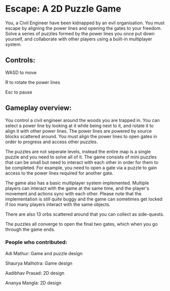 # Escape: A 2D Puzzle Game

You, a Civil Engineer have been kidnapped by an evil organisation. You must escape by aligning the power lines and opening the gates to your freedom. Solve a series of puzzles formed by the power lines you once put down yourself, and collaborate with other players using a built-in multiplayer system.

## Controls:
WASD to move

R to rotate the power lines

Esc to pause

## Gameplay overview:
You control a civil engineer around the woods you are trapped in. You can select a power line by looking at it while being next to it, and rotate it to align it with other power lines. The power lines are powered by source blocks scattered around. You must align the power lines to open gates in order to progress and access other puzzles.

The puzzles are not seperate levels, instead the entire map is a single puzzle and you need to solve all of it. The game consists of mini puzzles that can be small but need to interact with each other in order for them to be completed. For example, you need to open a gate via a puzzle to gain access to the power lines required for another gate.

The game also has a basic multiplayer system implemented. Multiple players can interact with the game at the same time, and the player's movement and actions sync with each other. Please note that the implementation is still quite buggy and the game can sometimes get locked if too many players interact with the same objects.

There are also 13 orbs scattered around that you can collect as side-quests.

The puzzles all converge to open the final two gates, which when you go through the game ends.

### People who contributed:
Adi Mathur: Game and puzzle design

Shaurya Malhotra: Game design

Aadibhav Prasad: 2D design

Ananya Mangla: 2D design
